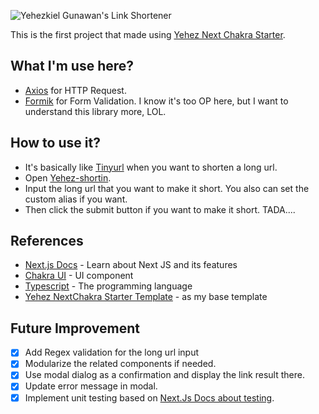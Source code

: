 ![Yehezkiel Gunawan's Link Shortener](<https://socialify.git.ci/yehezkielgunawan/yehez-shortin/image?description=1&descriptionEditable=Yehezkiel%20Gunawan%27s%20link%20shortener%20(using%20tinyurl.com%20API)&font=Inter&logo=https%3A%2F%2Fimage.flaticon.com%2Ficons%2Fpng%2F512%2F1242%2F1242462.png&owner=1&pattern=Brick%20Wall&theme=Dark>)

This is the first project that made using [Yehez Next Chakra Starter](https://yehez-nextchakra-starter.yehezgun.com/).

## What I'm use here?

- [Axios](https://axios-http.com/) for HTTP Request.
- [Formik](https://formik.org/) for Form Validation. I know it's too OP here, but I want to understand this library more, LOL.

## How to use it?

- It's basically like [Tinyurl](https://tinyurl.com) when you want to shorten a long url.
- Open [Yehez-shortin](https://shortin.yehezgun.com).
- Input the long url that you want to make it short. You also can set the custom alias if you want.
- Then click the submit button if you want to make it short. TADA....

## References

- [Next.js Docs](https://nextjs.org/docs/getting-started) - Learn about Next JS and its features
- [Chakra UI](https://chakra-ui.com/) - UI component
- [Typescript](https://www.typescriptlang.org/) - The programming language
- [Yehez NextChakra Starter Template](https://yehez-nextchakra-starter.yehezgun.com/) - as my base template

## Future Improvement

- [X] Add Regex validation for the long url input
- [X] Modularize the related components if needed.
- [X] Use modal dialog as a confirmation and display the link result there.
- [X] Update error message in modal.
- [X] Implement unit testing based on [Next.Js Docs about testing](https://nextjs.org/docs/testing).
